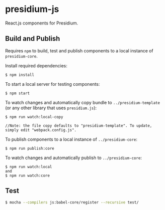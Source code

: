 # presidium-js

React.js components for Presidium.

## Build and Publish

Requires `npm` to build, test and publish components to a local instance of `presidium-core`.

Install required dependencies:

```
$ npm install
```

To start a local server for testing components:

```
$ npm start
```

To watch changes and automatically copy bundle to `../presidium-template` (or any other library that uses `presidium.js`):

```
$ npm run watch:local-copy

//Note: the file copy defaults to "presidium-template". To update, simply edit "webpack.config.js".
```



To publish components to a local instance of `../presidium-core`:

```
$ npm run publish:core
```

To watch changes and automatically publish to `../presidium-core`:

```
$ npm run watch:local
and
$ npm run watch:core
```




## Test

```bash
$ mocha --compilers js:babel-core/register --recursive test/
```
